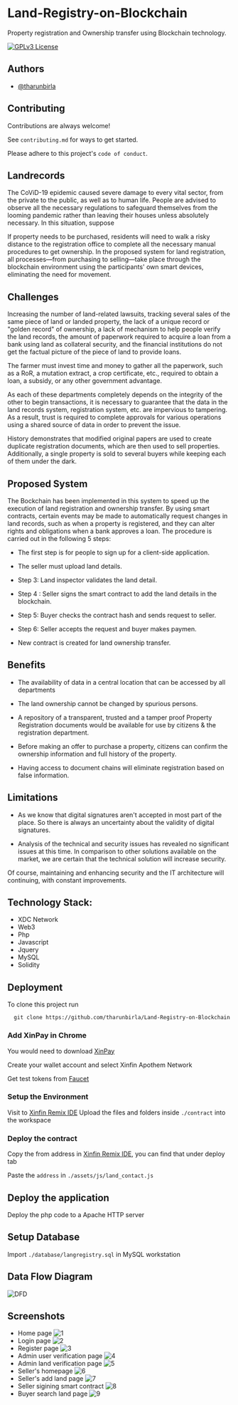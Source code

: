 
# Land-Registry-on-Blockchain

Property registration and Ownership transfer using Blockchain technology.

[![GPLv3 License](https://img.shields.io/badge/License-GPL%20v3-yellow.svg)](https://opensource.org/licenses/)
## Authors

- [@tharunbirla](https://www.github.com/tharunbirla)


## Contributing

Contributions are always welcome!

See `contributing.md` for ways to get started.

Please adhere to this project's `code of conduct`.


## Landrecords

The CoViD-19 epidemic caused severe damage to every vital sector, from the private to the public, as well as to human life. People are advised to observe all the necessary regulations to safeguard themselves from the looming pandemic rather than leaving their houses unless absolutely necessary. In this situation, suppose

If property needs to be purchased, residents will need to walk a risky distance to the registration office to complete all the necessary manual procedures to get ownership. In the proposed system for land registration, all processes—from purchasing to selling—take place through the blockchain environment using the participants' own smart devices, eliminating the need for movement.

## Challenges

Increasing the number of land-related lawsuits, tracking several sales of the same piece of land or landed property, the lack of a unique record or "golden record" of ownership, a lack of mechanism to help people verify the land records, the amount of paperwork required to acquire a loan from a bank using land as collateral security, and the financial institutions do not get the factual picture of the piece of land to provide loans.

The farmer must invest time and money to gather all the paperwork, such as a RoR, a mutation extract, a crop certificate, etc., required to obtain a loan, a subsidy, or any other government advantage.

As each of these departments completely depends on the integrity of the other to begin transactions, it is necessary to guarantee that the data in the land records system, registration system, etc. are impervious to tampering. As a result, trust is required to complete approvals for various operations using a shared source of data in order to prevent the issue.

History demonstrates that modified original papers are used to create duplicate registration documents, which are then used to sell properties. Additionally, a single property is sold to several buyers while keeping each of them under the dark.

## Proposed System

The Bockchain has been implemented in this system to speed up the execution of land registration and ownership transfer.
By using smart contracts, certain events may be made to automatically request changes in land records, such as when a property is registered, and they can alter rights and obligations when a bank approves a loan.
The procedure is carried out in the following 5 steps: 

- The first step is for people to sign up for a client-side application.

- The seller must upload land details.

- Step 3: Land inspector validates the land detail.

- Step 4 : Seller signs the smart contract to add the land details in the blockchain.

- Step 5: Buyer checks the contract hash and sends request to seller.

- Step 6: Seller accepts the request and buyer makes paymen.

- New contract is created for land ownership transfer.  

## Benefits

- The availability of data in a central location that can be accessed by all departments

- The land ownership cannot be changed by spurious persons.

- A repository of a transparent, trusted and a tamper proof Property Registration documents would be available for use by citizens & the registration department.

- Before making an offer to purchase a property, citizens can confirm the ownership information and full history of the property.

- Having access to document chains will eliminate registration based on false information.

## Limitations

- As we know that digital signatures aren't accepted in most part of the place. So there is always an uncertainty about the validity of digital signatures.

- Analysis of the technical and security issues has revealed no significant issues at this time. In comparison to other solutions available on the market, we are certain that the technical solution will increase security.

Of course, maintaining and enhancing security and the IT architecture
will continuing, with constant improvements.

## Technology Stack:

+ XDC Network
+ Web3
+ Php 
+ Javascript
+ Jquery
+ MySQL
+ Solidity

## Deployment

To clone this project run

```git
  git clone https://github.com/tharunbirla/Land-Registry-on-Blockchain
```
### Add XinPay in Chrome
You would need to download [XinPay](https://chrome.google.com/webstore/detail/xinfin-ewallet/bocpokimicclpaiekenaeelehdjllofo)

Create your wallet account and select Xinfin Apothem Network

Get test tokens from [Faucet](http://apothem.network/#getTestXDC)

### Setup the Environment
Visit to [Xinfin Remix IDE](remix.xinfin.network)
Upload the files and folders inside `./contract` into the workspace

### Deploy the contract
Copy the from address in [Xinfin Remix IDE](remix.xinfin.network), you can find that under deploy tab

Paste the `address` in `./assets/js/land_contact.js`

## Deploy the application
Deploy the php code to a Apache HTTP server

## Setup Database
Import `./database/langregistry.sql` in MySQL workstation

## Data Flow Diagram
![DFD](https://raw.githubusercontent.com/tharunbirla/Land-Registry-on-Blockchain/main/screenshots/flowchart.png)

## Screenshots
- Home page
![1](./screenshots/1.PNG)
- Login page
![2](./screenshots/2.PNG)
- Register page
![3](./screenshots/3.PNG)
- Admin user verification page
![4](./screenshots/4.PNG)
- Admin land verification page
![5](./screenshots/5.PNG)
- Seller's homepage
![6](./screenshots/6.PNG)
- Seller's add land page
![7](./screenshots/7.PNG)
- Seller sigining smart contract
![8](./screenshots/8.PNG)
- Buyer search land page
![9](./screenshots/9.PNG)